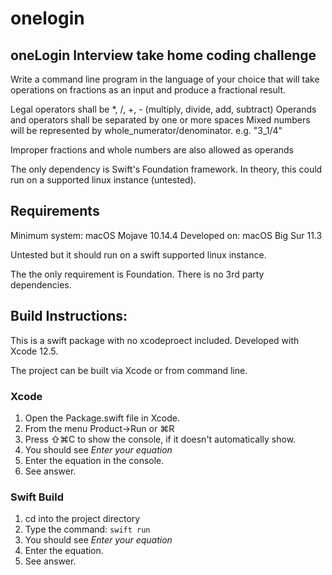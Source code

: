 # onelogin

## oneLogin Interview take home coding challenge

Write a command line program in the language of your choice that will take operations on fractions as an input and produce a fractional result.

Legal operators shall be *, /, +, - (multiply, divide, add, subtract)
Operands and operators shall be separated by one or more spaces
Mixed numbers will be represented by whole_numerator/denominator. e.g. "3_1/4"

Improper fractions and whole numbers are also allowed as operands 


The only dependency is Swift's Foundation framework. In theory, this could run on a supported linux instance (untested).


## Requirements

Minimum system: macOS Mojave 10.14.4
Developed on: macOS Big Sur 11.3

Untested but it should run on a swift supported linux instance.

The the only requirement is Foundation.
There is no 3rd party dependencies.


## Build Instructions:

This is  a swift package with no xcodeproect included. Developed with Xcode 12.5.

The project can be built via Xcode or from command line.


### Xcode

1. Open the Package.swift file in Xcode.
2. From the menu Product->Run  or ⌘R
3. Press ⇧⌘C to show the console, if it doesn't automatically show.
4. You should see *Enter your equation*
5. Enter the equation in the console.
6. See answer.


### Swift Build

1. cd into the project directory
2. Type the command: `swift run`
3. You should see *Enter your equation*
4. Enter the equation.
5. See answer.


